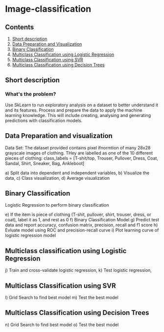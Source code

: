 # Image-classification

## Contents

1. [Short description](#short-description)
1. [Data Preparation and Visualization](#data-preparation-and-visualization)
1. [Binary Classification](#binary-classification)
1. [Multiclass Classification using Logistic Regression](#multiclass-classification-using-logistic-regression)
1. [Multiclass Classification using SVR](#multiclass-classification-using-svr)
1. [Multiclass Classification using Decision Trees](#multiclass-classification-using-decision-trees)

## Short description

### What's the problem?

Use SkLearn to run exploratory analysis on a dataset to better understand it and its features. Process and prepare the data to apply the machine learning knowledge. This will include creating, analysing and generating predictions with classification models.

## Data Preparation and visualization

Data Set: 
The dataset provided contains pixel ifnormtion of many 28x28 grayscale images of clothing. THey are labelled as one of the 10 different pieces of clothing: class_labels = [T-shit/top, Trouser, Pullover, Dress, Coat, Sandal, Shirt, Sneaker, Bag, Ankleboot]

a) Split data into dependent and independent variables, 
b) Visualize the data,
c) Class visualization,
d) Average visualization 

## Binary Classification

Logistic Regression to perform binary classification

e) If the item is piece of clothing (T-shit, pullover, shirt, trouser, dress, or coat), label it as 1, and rest as 0
f) Binary Classification Model 
g) Predict test data and report accuracy, confusion matrix, precision, recall and f1 score
h) Evluate model using ROC and precision-recall curve
i) Plot learning curve of logistic regression model

## Multiclass classification using Logistic Regression

j) Train and cross-validate logistic regression,
k) Test logistic regression,

## Multiclass Classification using SVR

l) Grid Search to find best model
m) Test the best model

## Multiclass Classification using Decision Trees

n) Grid Search to find best model
o) Test the best model
